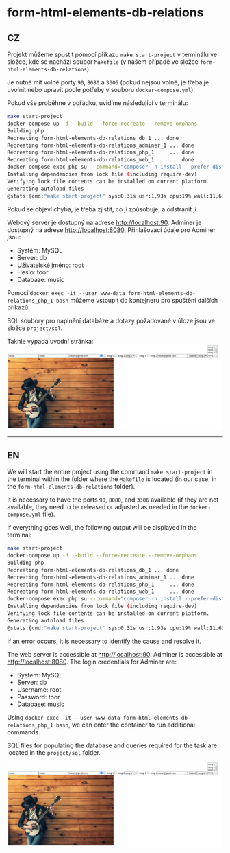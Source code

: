 # form-html-elements-db-relations


## CZ
Projekt můžeme spustit pomocí příkazu `make start-project` v terminálu ve složce, kde se nachází soubor `Makefile` (v našem případě ve složce `form-html-elements-db-relations`).

Je nutné mít volné porty `90`, `8080` a `3306` (pokud nejsou volné, je třeba je uvolnit nebo upravit podle potřeby v souboru `docker-compose.yml`).

Pokud vše proběhne v pořádku, uvidíme následující v terminálu:

```bash
make start-project
docker-compose up -d --build --force-recreate --remove-orphans
Building php
Recreating form-html-elements-db-relations_db_1 ... done
Recreating form-html-elements-db-relations_adminer_1 ... done
Recreating form-html-elements-db-relations_php_1     ... done
Recreating form-html-elements-db-relations_web_1     ... done
docker-compose exec php su --command="composer -n install --prefer-dist" www-data
Installing dependencies from lock file (including require-dev)
Verifying lock file contents can be installed on current platform.
Generating autoload files
@stats:{cmd:"make start-project" sys:0,31s usr:1,93s cpu:19% wall:11,638s mem:43k}
```

Pokud se objeví chyba, je třeba zjistit, co ji způsobuje, a odstranit ji.

Webový server je dostupný na adrese [http://localhost:90](http://localhost:90).
Adminer je dostupný na adrese [http://localhost:8080](http://localhost:8080).
Přihlašovací údaje pro Adminer jsou:
- Systém: MySQL
- Server: db
- Uživatelské jméno: root
- Heslo: toor
- Databáze: music

Pomocí `docker exec -it --user www-data form-html-elements-db-relations_php_1 bash` můžeme vstoupit do kontejneru pro spuštění dalších příkazů.

SQL soubory pro naplnění databáze a dotazy požadované v úloze jsou ve složce `project/sql`.

Takhle vypadá uvodní stránka:
![Alt text](project/www/img/index.jpg)

--------------------------------------------------------------------------------------------

## EN
We will start the entire project using the command `make start-project` in the terminal within the folder where the `Makefile` is located (in our case, in the `form-html-elements-db-relations` folder).

It is necessary to have the ports `90`, `8080`, and `3306` available (if they are not available, they need to be released or adjusted as needed in the `docker-compose.yml` file).

If everything goes well, the following output will be displayed in the terminal:

```bash
make start-project
docker-compose up -d --build --force-recreate --remove-orphans
Building php
Recreating form-html-elements-db-relations_db_1 ... done
Recreating form-html-elements-db-relations_adminer_1 ... done
Recreating form-html-elements-db-relations_php_1     ... done
Recreating form-html-elements-db-relations_web_1     ... done
docker-compose exec php su --command="composer -n install --prefer-dist" www-data
Installing dependencies from lock file (including require-dev)
Verifying lock file contents can be installed on current platform.
Generating autoload files
@stats:{cmd:"make start-project" sys:0.31s usr:1.93s cpu:19% wall:11.638s mem:43k}
```

If an error occurs, it is necessary to identify the cause and resolve it.

The web server is accessible at [http://localhost:90](http://localhost:90).
Adminer is accessible at [http://localhost:8080](http://localhost:8080).
The login credentials for Adminer are:
- System: MySQL
- Server: db
- Username: root
- Password: toor
- Database: music

Using `docker exec -it --user www-data form-html-elements-db-relations_php_1 bash`, we can enter the container to run additional commands.

SQL files for populating the database and queries required for the task are located in the `project/sql` folder.

![Alt text](project/www/img/index.jpg)

